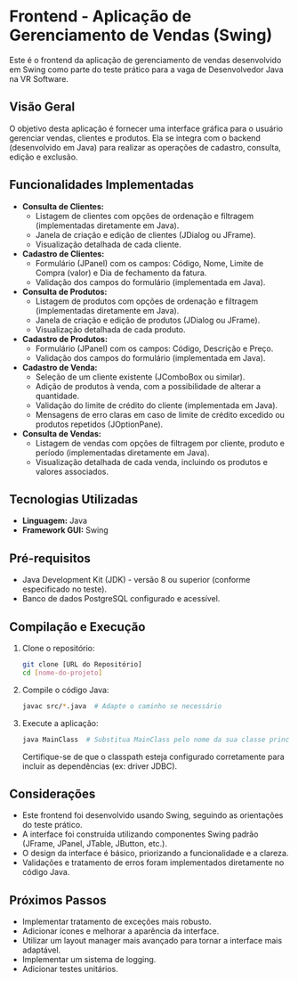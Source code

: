 # Frontend - Aplicação de Gerenciamento de Vendas (Swing)

Este é o frontend da aplicação de gerenciamento de vendas desenvolvido em Swing como parte do teste prático para a vaga de Desenvolvedor Java na VR Software.

## Visão Geral

O objetivo desta aplicação é fornecer uma interface gráfica para o usuário gerenciar vendas, clientes e produtos. Ela se integra com o backend (desenvolvido em Java) para realizar as operações de cadastro, consulta, edição e exclusão.

## Funcionalidades Implementadas

*   **Consulta de Clientes:**
    *   Listagem de clientes com opções de ordenação e filtragem (implementadas diretamente em Java).
    *   Janela de criação e edição de clientes (JDialog ou JFrame).
    *   Visualização detalhada de cada cliente.
*   **Cadastro de Clientes:**
    *   Formulário (JPanel) com os campos: Código, Nome, Limite de Compra (valor) e Dia de fechamento da fatura.
    *   Validação dos campos do formulário (implementada em Java).
*   **Consulta de Produtos:**
    *   Listagem de produtos com opções de ordenação e filtragem (implementadas diretamente em Java).
    *   Janela de criação e edição de produtos (JDialog ou JFrame).
    *   Visualização detalhada de cada produto.
*   **Cadastro de Produtos:**
    *   Formulário (JPanel) com os campos: Código, Descrição e Preço.
    *   Validação dos campos do formulário (implementada em Java).
*   **Cadastro de Venda:**
    *   Seleção de um cliente existente (JComboBox ou similar).
    *   Adição de produtos à venda, com a possibilidade de alterar a quantidade.
    *   Validação do limite de crédito do cliente (implementada em Java).
    *   Mensagens de erro claras em caso de limite de crédito excedido ou produtos repetidos (JOptionPane).
*   **Consulta de Vendas:**
    *   Listagem de vendas com opções de filtragem por cliente, produto e período (implementadas diretamente em Java).
    *   Visualização detalhada de cada venda, incluindo os produtos e valores associados.

## Tecnologias Utilizadas

*   **Linguagem:** Java
*   **Framework GUI:** Swing

## Pré-requisitos

*   Java Development Kit (JDK) - versão 8 ou superior (conforme especificado no teste).
*   Banco de dados PostgreSQL configurado e acessível.

## Compilação e Execução

1.  Clone o repositório:

    ```bash
    git clone [URL do Repositório]
    cd [nome-do-projeto]
    ```

2.  Compile o código Java:

    ```bash
    javac src/*.java  # Adapte o caminho se necessário
    ```

3.  Execute a aplicação:

    ```bash
    java MainClass  # Substitua MainClass pelo nome da sua classe principal
    ```

    Certifique-se de que o classpath esteja configurado corretamente para incluir as dependências (ex: driver JDBC).

## Considerações

*   Este frontend foi desenvolvido usando Swing, seguindo as orientações do teste prático.
*   A interface foi construída utilizando componentes Swing padrão (JFrame, JPanel, JTable, JButton, etc.).
*   O design da interface é básico, priorizando a funcionalidade e a clareza.
*   Validações e tratamento de erros foram implementados diretamente no código Java.

## Próximos Passos

*   Implementar tratamento de exceções mais robusto.
*   Adicionar ícones e melhorar a aparência da interface.
*   Utilizar um layout manager mais avançado para tornar a interface mais adaptável.
*   Implementar um sistema de logging.
*   Adicionar testes unitários.

